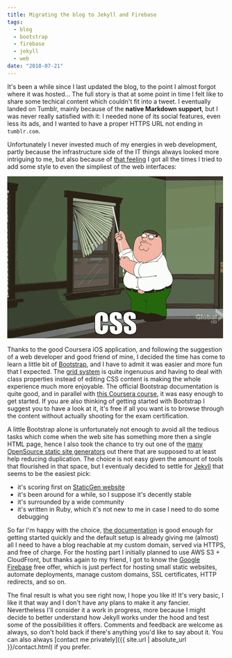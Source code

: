 ```yaml
---
title: Migrating the blog to Jekyll and Firebase
tags:
  - blog
  - bootstrap
  - firebase
  - jekyll
  - web
date: "2018-07-21"
---
```


It's been a while since I last updated the blog, to the point I almost forgot where it was hosted...
The full story is that at some point in time I felt like to share some techical content which couldn't fit into a tweet.
I eventually landed on Tumblr, mainly because of the __native Markdown support__, but I was never really satisfied with it: I needed none of its social features, even less its ads, and I wanted to have a proper HTTPS URL not ending in `tumblr.com`.

Unfortunately I never invested much of my energies in web development, partly because the infrastructure side of the IT things always looked more intriguing to me, but also because of [that feeling][css-griffin-imgur] I got all the times I tried to add some style to even the simpliest of the web interfaces:

[![how CSS feels, visually explained](css-peter-griffin.png)][css-griffin-imgur]

Thanks to the good Coursera iOS application, and following the suggestion of a web developer and good friend of mine, I decided the time has come to learn a little bit of [Bootstrap][bootstrap-docs], and I have to admit it was easier and more fun that I expected. The [grid system][bootstrap-docs-grid] is quite ingenuous and having to deal with class properties instead of editing CSS content is making the whole experience much more enjoyable. The official Bootstrap documentation is quite good, and in parallel with [this Coursera course][bootstrap-course], it was easy enough to get started. If you are also thinking of getting started with Bootstrap I suggest you to have a look at it, it's free if all you want is to browse through the content without actually shooting for the exam certification.

A little Bootstrap alone is unfortunately not enough to avoid all the tedious tasks which come when the web site has something more then a single HTML page, hence I also took the chance to try out one of the [many OpenSource static site generators][static-gen-website] out there that are supposed to at least help reducing duplication. The choice is not easy given the amount of tools that flourished in that space, but I eventualy decided to settle for [Jekyll][jekyll-website] that seems to be the easiest pick:

- it's scoring first on [StaticGen website][static-gen-website]
- it's been around for a while, so I suppose it's decently stable
- it's surrounded by a wide community
- it's written in Ruby, which it's not new to me in case I need to do some debugging

So far I'm happy with the choice, [the documentation][jekyll-quickstart] is good enough for getting started quickly and the default setup is already giving me (almost) all I need to have a blog reachable at my custom domain, served via HTTPS, and free of charge. For the hosting part I initially planned to use AWS S3 + CloudFront, but thanks again to my friend, I got to know the [Google Firebase][firebase-website] free offer, which is just perfect for hosting small static websites, automate deployments, manage custom domains, SSL certificates, HTTP redirects, and so on.

The final result is what you see right now, I hope you like it! It's very basic, I like it that way and I don't have any plans to make it any fancier. Nevertheless I'll consider it a work in progress, more because I might decide to better understand how Jekyll works under the hood and test some of the possibilities it offers. Comments and feedback are welcome as always, so don't hold back if there's anything you'd like to say about it. You can also always [contact me privately]({{ site.url | absolute_url }}/contact.html) if you prefer.


[bootstrap-course]: https://www.coursera.org/learn/bootstrap-4
[static-gen-website]: https://www.staticgen.com/
[jekyll-website]: https://jekyllrb.com/
[jekyll-quickstart]: https://jekyllrb.com/docs/quickstart/
[bootstrap-docs]: https://getbootstrap.com/
[bootstrap-docs-grid]: https://getbootstrap.com/docs/4.1/layout/grid/
[firebase-website]: https://firebase.google.com/
[css-griffin-imgur]: https://imgur.com/gallery/Q3cUg29 "Click to open the animated gif"

